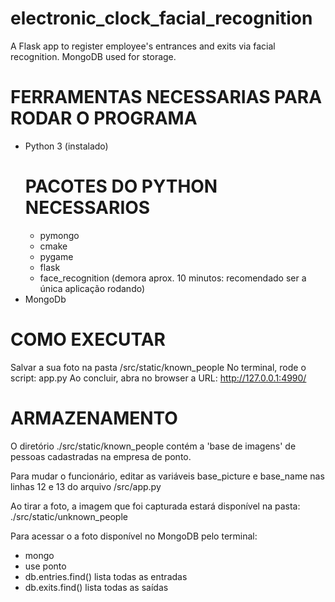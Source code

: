 # electronic_clock_facial_recognition
A Flask app to register employee's entrances and exits via facial recognition. MongoDB used for storage.

# FERRAMENTAS NECESSARIAS PARA RODAR O PROGRAMA #

- Python 3 (instalado)
	# PACOTES DO PYTHON NECESSARIOS #
	- pymongo
	- cmake
	- pygame
	- flask
	- face_recognition (demora aprox. 10 minutos: recomendado ser 				    a única aplicação rodando)
- MongoDb

# COMO EXECUTAR #

Salvar a sua foto na pasta /src/static/known_people
No terminal, rode o script: app.py
Ao concluir, abra no browser a URL: http://127.0.0.1:4990/

# ARMAZENAMENTO #

O diretório ./src/static/known_people contém a 'base de imagens' de pessoas cadastradas na empresa de ponto. 

Para mudar o funcionário, editar as variáveis base_picture e base_name nas linhas 12 e 13 do arquivo /src/app.py 

Ao tirar a foto, a imagem que foi capturada estará disponível na pasta: ./src/static/unknown_people

Para acessar o a foto disponível no MongoDB pelo terminal:
- mongo
- use ponto
- db.entries.find()    lista todas as entradas
- db.exits.find()      lista todas as saídas





